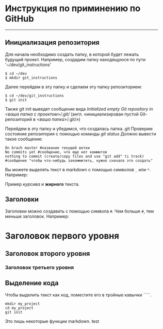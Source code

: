 # Инструкция по приминению по GitHub 
---
## Инициализация репозитория

Для начала необходимо создать папку, в которой будет лежать будущий проект. Например, создадим папку находящуюся по пути '~/dev/git_instructions'

```
$ cd ~/dev
$ mkdir git_instructions
```

Далее перейдем в эту папку и сделаем эту папку репозиторием: 

```
$ cd ~/dev/git_instructions
$ git init
```
Также git init выведет сообщение вида *Initialized empty Git repository in <*ваша папка с проектом*>/.git/*  (англ. «инициализирован пустой Git-репозиторий в <*ваша папка*>/.git/») 

Перейдем в эту папку и убедимся, что создалась папка .git 
Проверим состояние репозитория с помощью команды *git status*
Должно вывести такое сообщение: 
```
On brach master #название текущей ветки
No commits yet #сообщение, что еще нет коммитов
nothing to commit (create/copy files and use "git add" ti track) #сообщение "чтобы что-нибудь закоммитить, нужно сначала это создать"
```





Вы можете выделять текст в markdown с помощью символов `_` или `*`. Например:

Пример _курсива_ и **жирного** текста.

## Заголовки

Заголовки можно создавать с помощью символа `#`. Чем больше `#`, тем меньше заголовок. Например:

# Заголовок первого уровня
## Заголовок второго уровня
### Заголовок третьего уровня

## Выделение кода

Чтобы выделить текст как код, поместите его в тройные кавычки `````. 

```
mkdir my_project
cd my_project
git init
```
Это лишь некоторые функции markdown.
test
